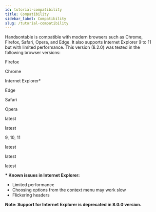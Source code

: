 ```yaml
---
id: tutorial-compatibility
title: Compatibility
sidebar_label: Compatibility
slug: /tutorial-compatibility
---
```


Handsontable is compatible with modern browsers such as Chrome, Firefox, Safari, Opera, and Edge. It also supports Internet Explorer 9 to 11 but with limited performance. This version (8.2.0) was tested in the following browser versions:

Firefox

Chrome

Internet Explorer\*

Edge

Safari

Opera

latest

latest

9, 10, 11

latest

latest

latest

**\* Known issues in Internet Explorer:**

*   Limited performance
*   Choosing options from the context menu may work slow
*   Flickering headers

**Note: Support for Internet Explorer is deprecated in 8.0.0 version.**

